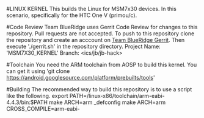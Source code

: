 #LINUX KERNEL
This builds the Linux for MSM7x30 devices. In this scenario, specifically for the HTC One V (primou/c).

#Code Review
Team BlueRidge uses Gerrit Code Review for changes to this repository. Pull requests are not accepted. To push to this repository clone the repository and create an acccount on [Team BlueRidge Gerrit](http://gerrit.teamblueridge.com). Then execute './gerrit.sh' in the repository directory.
Project Name: 'MSM7X30_KERNEL'
Branch: <ics/jb/jb-hack>

#Toolchain
You need the ARM toolchain from AOSP to build this kernel. You can get it using 'git clone https://android.googlesource.com/platform/prebuilts/tools'

#Building
The recommended way to build this repository is to use a script like the following.
    export PATH=<path to toolchain repo>/linux-x86/toolchain/arm-eabi-4.4.3/bin:$PATH
    make ARCH=arm <device>_defconfig
    make ARCH=arm CROSS_COMPILE=arm-eabi-
